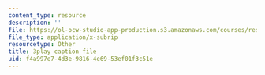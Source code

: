 ```yaml
---
content_type: resource
description: ''
file: https://ol-ocw-studio-app-production.s3.amazonaws.com/courses/res-env-001-climate-action-hands-on-harnessing-science-with-communities-to-cut-carbon-january-iap-2017/f4a997e74d3e98164e6953ef01f3c51e_uq3aNIM-IU.srt
file_type: application/x-subrip
resourcetype: Other
title: 3play caption file
uid: f4a997e7-4d3e-9816-4e69-53ef01f3c51e
---
```

